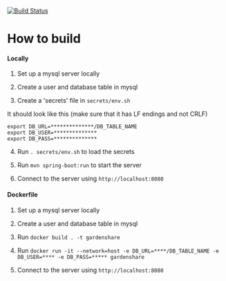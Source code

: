 [![Build Status](https://travis-ci.org/Garden-Share/GardenShare.svg?branch=master)](https://travis-ci.org/Garden-Share/GardenShare)


How to build
=====

#### Locally

1. Set up a mysql server locally

2. Create a user and database table in mysql

3. Create a 'secrets' file in `secrets/env.sh`

It should look like this (make sure that it has LF endings and not CRLF)

```
export DB_URL=**************/DB_TABLE_NAME
export DB_USER=**************
export DB_PASS=**************
```

4. Run `. secrets/env.sh` to load the secrets

5. Run `mvn spring-boot:run` to start the server

6. Connect to the server using `http://localhost:8080`

#### Dockerfile

1. Set up a mysql server locally

2. Create a user and database table in mysql

3. Run `docker build . -t gardenshare`

4. Run `docker run -it --network=host -e DB_URL=****/DB_TABLE_NAME -e DB_USER=**** -e DB_PASS=***** gardenshare`

5. Connect to the server using `http://localhost:8080`